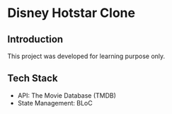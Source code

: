 # Disney Hotstar Clone

## Introduction

This project was developed for learning purpose only.

## Tech Stack

- API: The Movie Database (TMDB)
- State Management: BLoC
